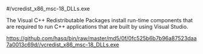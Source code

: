 #/vcredist_x86_msc-18_DLLs.exe

The Visual C++ Redistributable Packages install run-time components that are required to run C++ applications that are built by using Visual Studio.

https://github.com/hasq/bin/raw/master/md5/0f/0fc525b6b7b96a87523daa7a0013c69d//vcredist_x86_msc-18_DLLs.exe
